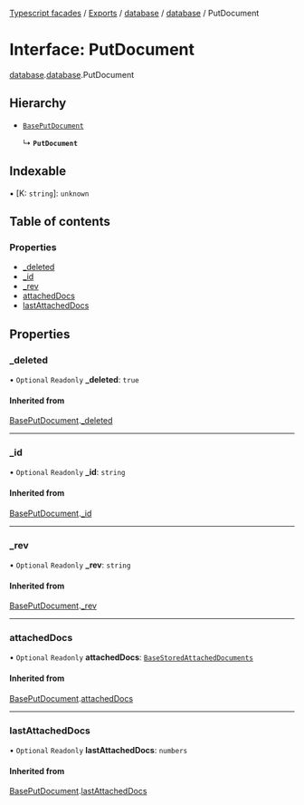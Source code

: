 [Typescript facades](../index.md) / [Exports](../modules.md) / [database](../modules/database.md) / [database](../modules/database.database-1.md) / PutDocument

# Interface: PutDocument

[database](../modules/database.md).[database](../modules/database.database-1.md).PutDocument

## Hierarchy

- [`BasePutDocument`](database.database-1.BasePutDocument.md)

  ↳ **`PutDocument`**

## Indexable

▪ [K: `string`]: `unknown`

## Table of contents

### Properties

- [\_deleted](database.database-1.PutDocument.md#_deleted)
- [\_id](database.database-1.PutDocument.md#_id)
- [\_rev](database.database-1.PutDocument.md#_rev)
- [attachedDocs](database.database-1.PutDocument.md#attacheddocs)
- [lastAttachedDocs](database.database-1.PutDocument.md#lastattacheddocs)

## Properties

### \_deleted

• `Optional` `Readonly` **\_deleted**: ``true``

#### Inherited from

[BasePutDocument](database.database-1.BasePutDocument.md).[_deleted](database.database-1.BasePutDocument.md#_deleted)

___

### \_id

• `Optional` `Readonly` **\_id**: `string`

#### Inherited from

[BasePutDocument](database.database-1.BasePutDocument.md).[_id](database.database-1.BasePutDocument.md#_id)

___

### \_rev

• `Optional` `Readonly` **\_rev**: `string`

#### Inherited from

[BasePutDocument](database.database-1.BasePutDocument.md).[_rev](database.database-1.BasePutDocument.md#_rev)

___

### attachedDocs

• `Optional` `Readonly` **attachedDocs**: [`BaseStoredAttachedDocuments`](../modules/database.database-1.md#basestoredattacheddocuments)

#### Inherited from

[BasePutDocument](database.database-1.BasePutDocument.md).[attachedDocs](database.database-1.BasePutDocument.md#attacheddocs)

___

### lastAttachedDocs

• `Optional` `Readonly` **lastAttachedDocs**: `numbers`

#### Inherited from

[BasePutDocument](database.database-1.BasePutDocument.md).[lastAttachedDocs](database.database-1.BasePutDocument.md#lastattacheddocs)
